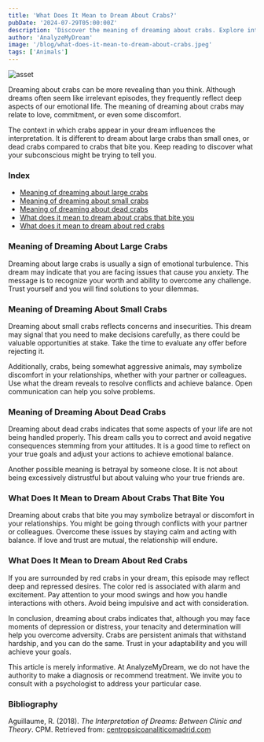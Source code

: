 ```yaml
---
title: 'What Does It Mean to Dream About Crabs?'
pubDate: '2024-07-29T05:00:00Z'
description: 'Discover the meaning of dreaming about crabs. Explore interpretations related to large crabs, small crabs, dead crabs, and more.'
author: 'AnalyzeMyDream'
image: '/blog/what-does-it-mean-to-dream-about-crabs.jpeg'
tags: ['Animals']
---
```


![asset](/blog/what-does-it-mean-to-dream-about-crabs.jpeg)

Dreaming about crabs can be more revealing than you think. Although dreams often seem like irrelevant episodes, they frequently reflect deep aspects of our emotional life. The meaning of dreaming about crabs may relate to love, commitment, or even some discomfort.

The context in which crabs appear in your dream influences the interpretation. It is different to dream about large crabs than small ones, or dead crabs compared to crabs that bite you. Keep reading to discover what your subconscious might be trying to tell you.

### Index

- [Meaning of dreaming about large crabs](#meaning-of-dreaming-about-large-crabs)
- [Meaning of dreaming about small crabs](#meaning-of-dreaming-about-small-crabs)
- [Meaning of dreaming about dead crabs](#meaning-of-dreaming-about-dead-crabs)
- [What does it mean to dream about crabs that bite you](#what-does-it-mean-to-dream-about-crabs-that-bite-you)
- [What does it mean to dream about red crabs](#what-does-it-mean-to-dream-about-red-crabs)

### Meaning of Dreaming About Large Crabs

Dreaming about large crabs is usually a sign of emotional turbulence. This dream may indicate that you are facing issues that cause you anxiety. The message is to recognize your worth and ability to overcome any challenge. Trust yourself and you will find solutions to your dilemmas.

### Meaning of Dreaming About Small Crabs

Dreaming about small crabs reflects concerns and insecurities. This dream may signal that you need to make decisions carefully, as there could be valuable opportunities at stake. Take the time to evaluate any offer before rejecting it.

Additionally, crabs, being somewhat aggressive animals, may symbolize discomfort in your relationships, whether with your partner or colleagues. Use what the dream reveals to resolve conflicts and achieve balance. Open communication can help you solve problems.

### Meaning of Dreaming About Dead Crabs

Dreaming about dead crabs indicates that some aspects of your life are not being handled properly. This dream calls you to correct and avoid negative consequences stemming from your attitudes. It is a good time to reflect on your true goals and adjust your actions to achieve emotional balance.

Another possible meaning is betrayal by someone close. It is not about being excessively distrustful but about valuing who your true friends are.

### What Does It Mean to Dream About Crabs That Bite You

Dreaming about crabs that bite you may symbolize betrayal or discomfort in your relationships. You might be going through conflicts with your partner or colleagues. Overcome these issues by staying calm and acting with balance. If love and trust are mutual, the relationship will endure.

### What Does It Mean to Dream About Red Crabs

If you are surrounded by red crabs in your dream, this episode may reflect deep and repressed desires. The color red is associated with alarm and excitement. Pay attention to your mood swings and how you handle interactions with others. Avoid being impulsive and act with consideration.

In conclusion, dreaming about crabs indicates that, although you may face moments of depression or distress, your tenacity and determination will help you overcome adversity. Crabs are persistent animals that withstand hardship, and you can do the same. Trust in your adaptability and you will achieve your goals.

This article is merely informative. At AnalyzeMyDream, we do not have the authority to make a diagnosis or recommend treatment. We invite you to consult with a psychologist to address your particular case.

### Bibliography

Aguillaume, R. (2018). *The Interpretation of Dreams: Between Clinic and Theory*. CPM. Retrieved from: [centropsicoanaliticomadrid.com](https://www.centropsicoanaliticomadrid.com/publicaciones/revista/numero-15/la-interpretacion-de-los-suenos-entre-la-clinica-y-la-teoria/)
